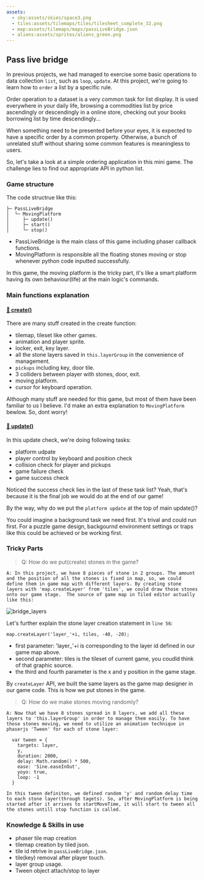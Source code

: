 ```yaml
---
assets: 
  - sky:assets/skies/space3.png
  - tiles:assets/tilemaps/tiles/tilesheet_complete_32.png
  - map:assets/tilemaps/maps/passLiveBridge.json
  - aliens:assets/sprites/aliens_green.png
---
```


## Pass live bridge

In previous projects, we had managed to exercise some basic operations to data collection `list`, such as `loop`, `update`. At this project, we're going to learn how to `order` a list by a specific rule.

Order operation to a dataset is a very common task for list display. It is used everywhere in your daily life, browsing a commodities list by price ascendingly or descendingly in a online store, checking out your books borrowing list by time descendingly...

When something need to be presented before your eyes, it is expected to have a specific order by a common property. Otherwise, a bunch of unrelated stuff without sharing some common features is meaningless to users.

So, let's take a look at a simple ordering application in this mini game. The challenge lies to find out appropriate API in python list.

### Game structure

The code structrue like this:

```
├─ PassLiveBridge
│  └─ MovingPlatform
│     ├─ update()
│     ├─ start()
│     └─ stop()
```

- PassLiveBridge is the main class of this game including phaser callback functions.
- MovingPlatform is responsible all the floating stones moving or stop whenever python code inputted successfully.

In this game, the moving platform is the tricky part, it's like a smart platform having its own behaviour(life) at the main logic's commands.


### Main functions explanation

#### [🍭 create()](/disclosure?line=36)

There are many stuff created in the create function:

- tilemap, tileset like other games.
- animation and player sprite.
- locker, exit, key layer.
- all the stone layers saved in `this.layerGroup` in the convenience of management.
- `pickups` including key, door tile.
- 3 colliders between player with stones, door, exit.
- moving platform.
- cursor for keyboard operation.

Although many stuff are needed for this game, but most of them have been familiar to us I believe. I'd make an extra explanation to `MovingPlatform` bewlow. So, dont worry!


#### [🍭 update()](/disclosure?line=214)

In this update check, we're doing following tasks:

- platform udpate
- player control by keyboard and position check
- collision check for player and pickups
- game failure check
- game success check

Noticed the success check lies in the last of these task list? Yeah, that's because it is the final job we would do at the end of our game!

By the way, why do we put the `platform update` at the top of main update()? 

You could imagine a background task we need first. It's trival and could run first. For a puzzle game design, backgournd environment settings or traps like this could be achieved or be working first.


### Tricky Parts

> Q: How do we put(create) stones in the game?

```
A: In this project, we have 8 pieces of stone in 2 groups. The amount and the position of all the stones is fixed in map, so, we could define them in game map with different layers. By creating stone layers with 'map.createLayer' from 'tiles', we could draw those stones onto our game stage.  The source of game map in Tiled editor actually like this:
```

![bridge_layers](games/code/pass_live_bridge_md.png)

Let's further explain the stone layer creation statement in `line 56`:

```
map.createLayer('layer_'+i, tiles, -40, -20);
```

- first parameter: 'layer_'+i is corresponding to the layer id defined in our game map above.
- second parameter: tiles is the tileset of current game, you coudld think of that graphic source.
- the third and fourth parameter is the x and y position in the game stage.

By `createLayer` API, we built the same layers as the game map designer in our game code. This is how we put stones in the game.


> Q: How do we make stones moving randomly?

```
A: Now that we have 8 stones spread in 8 layers, we add all these layers to 'this.layerGroup' in order to manage them easily. To have those stones moving, we need to utilize an animation technique in phaserjs 'Tween' for each of stone layer:

  var tween = {
    targets: layer,
    y,
    duration: 2000,
    delay: Math.random() * 500,
    ease: 'Sine.easeInOut',
    yoyo: true,
    loop: -1
  }

In this tween definiton, we defined random 'y' and random delay time to each stone layer(through tagets). So, after MovingPlatform is being started after it arrives to startMoveTime, it will start to tween all the stones untill stop function is called.
```



### Knowledge & Skills in use

- phaser tile map creation
- tilemap creation by tiled json.
- tile id retrive in `passLiveBridge.json`.
- tile(key) removal after player touch.
- layer group usage.
- Tween object attach/stop to layer
